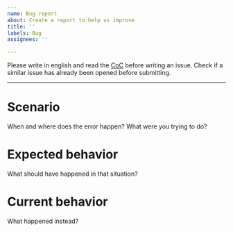 ```yaml
---
name: Bug report
about: Create a report to help us improve
title: ''
labels: Bug
assignees: ''

---
```


Please write in english and read the [CoC](https://github.com/LUCILE-DECROZANT-TRIQUENAUX-EIRL/.github/blob/master/CODE_OF_CONDUCT.md) before writing an issue.
Check if a similar issue has already been opened before submitting.

--- 

# Scenario
When and where does the error happen? What were you trying to do?

# Expected behavior
What should have happened in that situation?

# Current behavior
What happened instead?
